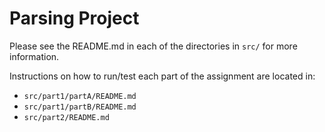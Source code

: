 # Parsing Project

Please see the README.md in each of the directories in `src/` for more
information.

Instructions on how to run/test each part of the assignment are located in:

* `src/part1/partA/README.md`
* `src/part1/partB/README.md`
* `src/part2/README.md`
